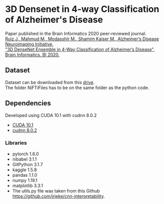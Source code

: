 # 3D Densenet in 4-way Classification of Alzheimer's Disease

Paper published in the Brain Informatics 2020 peer-reviewed journal.
<br/>
[
Ruiz J., Mahmud M., Modasshir M., Shamim Kaiser M., Alzheimer’s Disease Neuroimaging Initiative, <br/>
"3D DenseNet Ensemble in 4-Way Classification of Alzheimer’s Disease", <br/>
 Brain Informatics. BI 2020. 
](https://doi.org/10.1007/978-3-030-59277-6_8)

## Dataset
Dataset can be downloaded from this [drive](https://drive.google.com/drive/folders/12WrBiJb0qZ-u75nZACgbRLx_4HYIvYS8?usp=sharing).
<br/>
The folder NiFTiFiles has to be on the same folder as the python code.

## Dependencies
Developed using CUDA 10.1 with cudnn 8.0.2
- [CUDA 10.1](https://developer.nvidia.com/cuda-10.1-download-archive-update2)
- [cudnn 8.0.2](https://developer.nvidia.com/rdp/cudnn-download)
### Libraries
- pytorch 1.6.0
- nibabel 3.1.1
- GitPython 3.1.7
- kaggle 1.5.8
- pandas 1.1.0
- numpy 1.19.1
- matplotlib 3.3.1
- The utils.py file was taken from this Github https://github.com/jrieke/cnn-interpretability. 

